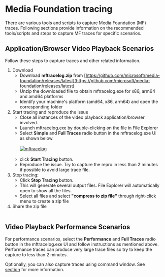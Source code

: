 # Media Foundation tracing
There are various tools and scripts to capture Media Foundation (MF) traces. Following sections provide information on the recommended tools/scripts and steps to capture MF traces for specific scenarios.   


## Application/Browser Video Playback Scenarios

Follow these steps to capture traces and other related information.

1. Download  
    - Download **mftracelog.zip** from [https://github.com/microsoft/media-foundation/releases/latest](https://github.com/microsoft/media-foundation/releases/latest)
    - Unzip the downloaded file to obtain mftracelog.exe for x86, arm64 and amd64 platforms
    - Identify your machine's platform (amd64, x86, arm64) and open the corresponding folder   
2. Start tracing and reproduce the issue
    - Close all instances of the video playback application/browser involved. 
    - Launch mftracelog.exe by double-clicking on the file in File Explorer
    - Select **Simple** and **Full Traces** radio button in the mftracelog.exe UI as shown below. 
    <br/><br/>
        [![mftracelog](./images/mftracelog.png)](./images/mftracelog.png)
    <br/><br/>
    - click **Start Tracing** button. 
    - Reproduce the issue. Try to capture the repro in less than 2 minutes if possible to avoid large trace file.
3. Stop tracing:
    - Click **Stop Tracing** button.  
    - This will generate several output files. File Explorer will automatically open to show all the files. 
    - Select all  files and select **"compress to zip file"** through right-click menu to create a zip file  
4. Share the zip file 
<br/><br/>

## Video Playback Performance Scenarios 

For performance scenarios, select the **Performance** and **Full Traces** radio button in the mftracelog.exe UI and follow instructions as mentioned above. Performance traces can produce very large trace files so try to keep the capture to less than 2 minutes.

Optionally, you can also capture traces using command window. See [section](../performanceTracing/README.md) for more information.

